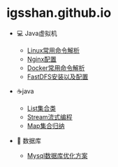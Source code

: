 # igsshan.github.io

- :computer: Java虚拟机
  - [Linux常用命令解析](/notes/system/1.linux)
  - [Nginx配置](/notes/system/2.nginx.md)
  - [Docker常用命令解析](/notes/system/3.docker.md)
  - [FastDFS安装以及配置](/notes/system/4.fastdfs.md)
- :coffee:java
  - [List集合类](/notes/collection/1.list-collection.md)
  - [Stream流式编程](/notes/collection/2.java-stream.md)
  - [Map集合归纳](/notes/collection/3.map.md)
  

- :floppy_disk: 数据库
  - [Mysql数据库优化方案](/notes/database/1.SQL查询优化.md)